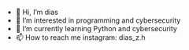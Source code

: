 - 👋 Hi, I’m dias
- 👀 I’m interested in programming and cybersecurity
- 🌱 I’m currently learning Python and cybersecurity
- 📫 How to reach me instagram: dias_z.h

<!---
dias-2008/dias-2008 is a ✨ special ✨ repository because its `README.md` (this file) appears on your GitHub profile.
You can click the Preview link to take a look at your changes.
--->
